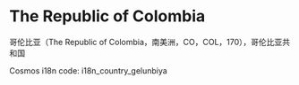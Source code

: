 # The Republic of Colombia

哥伦比亚（The Republic of Colombia，南美洲，CO，COL，170），哥伦比亚共和国

Cosmos i18n code: i18n_country_gelunbiya